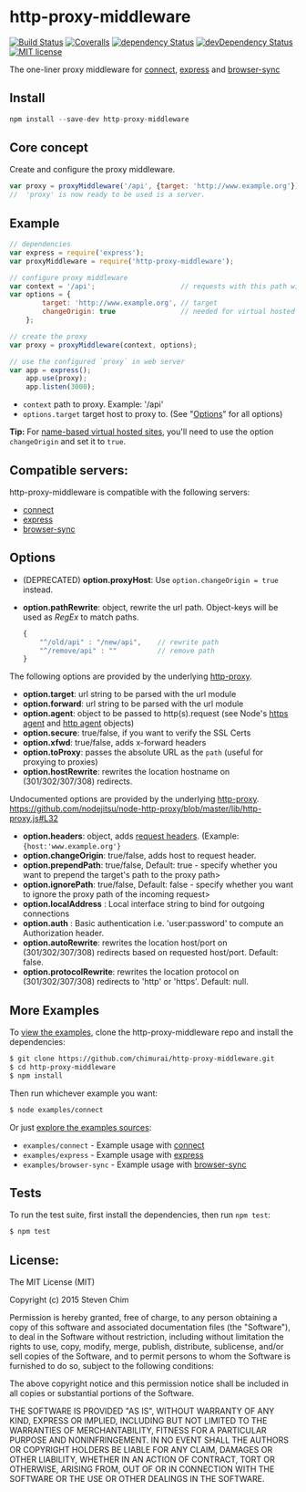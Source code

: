 # http-proxy-middleware
[![Build Status](https://img.shields.io/travis/chimurai/http-proxy-middleware/master.svg?style=flat-square)](https://travis-ci.org/chimurai/http-proxy-middleware)
[![Coveralls](https://img.shields.io/coveralls/chimurai/http-proxy-middleware.svg?style=flat-square)](https://coveralls.io/r/chimurai/http-proxy-middleware)
[![dependency Status](https://img.shields.io/david/chimurai/http-proxy-middleware.svg?style=flat-square)](https://david-dm.org/chimurai/http-proxy-middleware#info=devDependencies)
[![devDependency Status](https://img.shields.io/david/dev/chimurai/http-proxy-middleware.svg?style=flat-square)](https://david-dm.org/chimurai/http-proxy-middleware#info=devDependencies)
[![MIT license](https://img.shields.io/npm/l/http-proxy-middleware.svg?style=flat-square)](https://www.npmjs.com/package/http-proxy-middleware)

The one-liner proxy middleware for [connect](https://github.com/senchalabs/connect), [express](https://github.com/strongloop/express) and [browser-sync](https://github.com/BrowserSync/browser-sync)

## Install
```javascript
npm install --save-dev http-proxy-middleware
```

## Core concept
Create and configure the proxy middleware.
```javascript
var proxy = proxyMiddleware('/api', {target: 'http://www.example.org'});
//  'proxy' is now ready to be used is a server.

```

## Example
```javascript
// dependencies
var express = require('express');
var proxyMiddleware = require('http-proxy-middleware');

// configure proxy middleware
var context = '/api';                     // requests with this path will be proxied
var options = {
        target: 'http://www.example.org', // target
        changeOrigin: true                // needed for virtual hosted sites
    };

// create the proxy
var proxy = proxyMiddleware(context, options);

// use the configured `proxy` in web server
var app = express();
    app.use(proxy);
    app.listen(3000);
```

* `context` path to proxy. Example: '/api'
* `options.target` target host to proxy to. (See "[Options](#options)" for all options)

**Tip:** For [name-based virtual hosted sites](http://en.wikipedia.org/wiki/Virtual_hosting#Name-based), you'll need to use the option `changeOrigin` and set it to `true`.

## Compatible servers:
http-proxy-middleware is compatible with the following servers:
* [connect](https://www.npmjs.com/package/connect)
* [express](https://www.npmjs.com/package/express)
* [browser-sync](https://www.npmjs.com/package/browser-sync)


## Options

* (DEPRECATED) **option.proxyHost**: Use `option.changeOrigin = true` instead.
*  **option.pathRewrite**: object, rewrite the url path. Object-keys will be used as _RegEx_ to match paths.

    ```javascript
    {
        "^/old/api" : "/new/api",    // rewrite path
        "^/remove/api" : ""          // remove path
    }
    ```

The following options are provided by the underlying [http-proxy](https://www.npmjs.com/package/http-proxy).
 *  **option.target**: url string to be parsed with the url module
 *  **option.forward**: url string to be parsed with the url module
 *  **option.agent**: object to be passed to http(s).request (see Node's [https agent](http://nodejs.org/api/https.html#https_class_https_agent) and [http agent](http://nodejs.org/api/http.html#http_class_http_agent) objects)
 *  **option.secure**: true/false, if you want to verify the SSL Certs
 *  **option.xfwd**: true/false, adds x-forward headers
 *  **option.toProxy**: passes the absolute URL as the `path` (useful for proxying to proxies)
 *  **option.hostRewrite**: rewrites the location hostname on (301/302/307/308) redirects.

Undocumented options are provided by the underlying [http-proxy](https://www.npmjs.com/package/http-proxy).
https://github.com/nodejitsu/node-http-proxy/blob/master/lib/http-proxy.js#L32
 *  **option.headers**: object, adds [request headers](https://en.wikipedia.org/wiki/List_of_HTTP_header_fields#Request_fields). (Example: `{host:'www.example.org'}`
 *  **option.changeOrigin**: true/false, adds host to request header.
 *  **option.prependPath**: true/false, Default: true - specify whether you want to prepend the target's path to the proxy path>
 *  **option.ignorePath**: true/false, Default: false - specify whether you want to ignore the proxy path of the incoming request>
 *  **option.localAddress** : Local interface string to bind for outgoing connections
 *  **option.auth** : Basic authentication i.e. 'user:password' to compute an Authorization header.
 *  **option.autoRewrite**: rewrites the location host/port on (301/302/307/308) redirects based on requested host/port. Default: false.
 *  **option.protocolRewrite**: rewrites the location protocol on (301/302/307/308) redirects to 'http' or 'https'. Default: null.



## More Examples

  To [view the examples](https://github.com/chimurai/http-proxy-middleware/tree/master/examples), clone the http-proxy-middleware repo and install the dependencies:

```bash
$ git clone https://github.com/chimurai/http-proxy-middleware.git
$ cd http-proxy-middleware
$ npm install
```

  Then run whichever example you want:

```bash
$ node examples/connect
```

  Or just [explore the examples sources](https://github.com/chimurai/http-proxy-middleware/tree/master/examples):
 * `examples/connect` - Example usage with [connect](https://github.com/chimurai/http-proxy-middleware/tree/master/examples/connect)
 * `examples/express` - Example usage with [express](https://github.com/chimurai/http-proxy-middleware/tree/master/examples/express)
 * `examples/browser-sync` - Example usage with [browser-sync](https://github.com/chimurai/http-proxy-middleware/tree/master/examples/browser-sync)

## Tests

  To run the test suite, first install the dependencies, then run `npm test`:

```bash
$ npm test
```


## License:
The MIT License (MIT)

Copyright (c) 2015 Steven Chim

Permission is hereby granted, free of charge, to any person obtaining a copy
of this software and associated documentation files (the "Software"), to deal
in the Software without restriction, including without limitation the rights
to use, copy, modify, merge, publish, distribute, sublicense, and/or sell
copies of the Software, and to permit persons to whom the Software is
furnished to do so, subject to the following conditions:

The above copyright notice and this permission notice shall be included in all
copies or substantial portions of the Software.

THE SOFTWARE IS PROVIDED "AS IS", WITHOUT WARRANTY OF ANY KIND, EXPRESS OR
IMPLIED, INCLUDING BUT NOT LIMITED TO THE WARRANTIES OF MERCHANTABILITY,
FITNESS FOR A PARTICULAR PURPOSE AND NONINFRINGEMENT. IN NO EVENT SHALL THE
AUTHORS OR COPYRIGHT HOLDERS BE LIABLE FOR ANY CLAIM, DAMAGES OR OTHER
LIABILITY, WHETHER IN AN ACTION OF CONTRACT, TORT OR OTHERWISE, ARISING FROM,
OUT OF OR IN CONNECTION WITH THE SOFTWARE OR THE USE OR OTHER DEALINGS IN THE
SOFTWARE.

